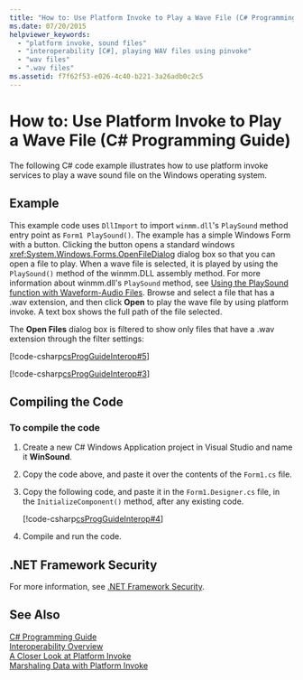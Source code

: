 ```yaml
---
title: "How to: Use Platform Invoke to Play a Wave File (C# Programming Guide)"
ms.date: 07/20/2015
helpviewer_keywords: 
  - "platform invoke, sound files"
  - "interoperability [C#], playing WAV files using pinvoke"
  - "wav files"
  - ".wav files"
ms.assetid: f7f62f53-e026-4c40-b221-3a26adb0c2c5
---
```

# How to: Use Platform Invoke to Play a Wave File (C# Programming Guide)
The following C# code example illustrates how to use platform invoke services to play a wave sound file on the Windows operating system.  
  
## Example  
 This example code uses `DllImport` to import `winmm.dll`'s `PlaySound` method entry point as `Form1 PlaySound()`. The example has a simple Windows Form with a button. Clicking the button opens a standard windows <xref:System.Windows.Forms.OpenFileDialog> dialog box so that you can open a file to play. When a wave file is selected, it is played by using the `PlaySound()` method of the winmm.DLL assembly method. For more information about winmm.dll's `PlaySound` method, see [Using the PlaySound function with Waveform-Audio Files](https://msdn.microsoft.com/library/aa910379.aspx). Browse and select a file that has a .wav extension, and then click **Open** to play the wave file by using platform invoke. A text box shows the full path of the file selected.  
  
 The **Open Files** dialog box is filtered to show only files that have a .wav extension through the filter settings:  
  
 [!code-csharp[csProgGuideInterop#5](../../../csharp/programming-guide/interop/codesnippet/CSharp/how-to-use-platform-invoke-to-play-a-wave-file_1.cs)]  
  
 [!code-csharp[csProgGuideInterop#3](../../../csharp/programming-guide/interop/codesnippet/CSharp/how-to-use-platform-invoke-to-play-a-wave-file_2.cs)]  
  
## Compiling the Code  
  
### To compile the code  
  
1. Create a new C# Windows Application project in Visual Studio and name it **WinSound**.  
  
2. Copy the code above, and paste it over the contents of the `Form1.cs` file.  
  
3. Copy the following code, and paste it in the `Form1.Designer.cs` file, in the `InitializeComponent()` method, after any existing code.  
  
    [!code-csharp[csProgGuideInterop#4](../../../csharp/programming-guide/interop/codesnippet/CSharp/how-to-use-platform-invoke-to-play-a-wave-file_3.cs)]  
  
4. Compile and run the code.  
  
## .NET Framework Security  
 For more information, see [.NET Framework Security](https://technet.microsoft.com/en-us/security/).  
  
## See Also  
 [C# Programming Guide](../../../csharp/programming-guide/index.md)  
 [Interoperability Overview](../../../csharp/programming-guide/interop/interoperability-overview.md)  
 [A Closer Look at Platform Invoke](../../../framework/interop/consuming-unmanaged-dll-functions.md#a-closer-look-at-platform-invoke)  
 [Marshaling Data with Platform Invoke](../../../framework/interop/marshaling-data-with-platform-invoke.md)
